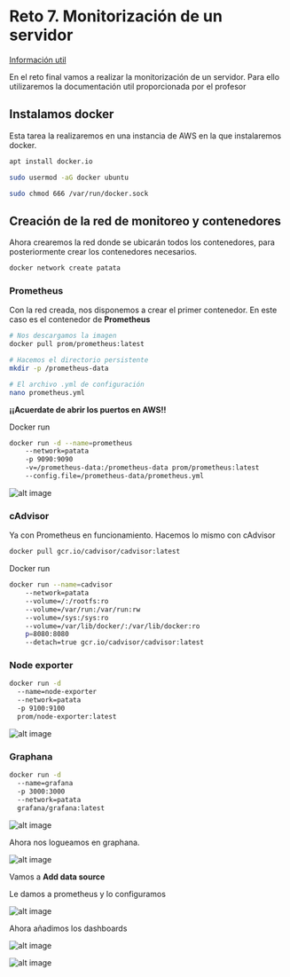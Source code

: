 # Reto 7. Monitorización de un servidor

[Información util](https://www.webhi.com/how-to/docker-monitoring-using-prometheus-cadvisor-node-exporter-grafana/)

En el reto final vamos a realizar la monitorización de un servidor. Para ello utilizaremos la documentación util proporcionada por el profesor

## Instalamos docker

Esta tarea la realizaremos en una instancia de AWS en la que instalaremos docker.

```bash
apt install docker.io

sudo usermod -aG docker ubuntu 

sudo chmod 666 /var/run/docker.sock

```

## Creación de la red de monitoreo y contenedores

Ahora crearemos la red donde se ubicarán todos los contenedores, para posteriormente crear los contenedores necesarios.

```bash
docker network create patata
```

### Prometheus

Con la red creada, nos disponemos a crear el primer contenedor. En este caso es el contenedor de **Prometheus**

```bash
# Nos descargamos la imagen
docker pull prom/prometheus:latest

# Hacemos el directorio persistente
mkdir -p /prometheus-data

# El archivo .yml de configuración
nano prometheus.yml
```

**¡¡Acuerdate de abrir los puertos en AWS!!**

Docker run
```bash
docker run -d --name=prometheus 
    --network=patata
    -p 9090:9090 
    -v=/prometheus-data:/prometheus-data prom/prometheus:latest 
    --config.file=/prometheus-data/prometheus.yml 
```

![alt image](Capturas/Funciona_prometheus.png)

### cAdvisor

Ya con Prometheus en funcionamiento. Hacemos lo mismo con cAdvisor

```bash
docker pull gcr.io/cadvisor/cadvisor:latest
```

Docker run
```bash
docker run --name=cadvisor 
    --network=patata 
    --volume=/:/rootfs:ro 
    --volume=/var/run:/var/run:rw 
    --volume=/sys:/sys:ro 
    --volume=/var/lib/docker/:/var/lib/docker:ro 
    p=8080:8080 
    --detach=true gcr.io/cadvisor/cadvisor:latest
```

### Node exporter
```bash
docker run -d
  --name=node-exporter  
  --network=patata
  -p 9100:9100
  prom/node-exporter:latest
```

![alt image](Capturas/Funciona.nodeexporter.png)

### Graphana

```bash
docker run -d
  --name=grafana
  -p 3000:3000  
  --network=patata
  grafana/grafana:latest
```

![alt image](Capturas/graphana.png)

Ahora nos logueamos en graphana.

![alt image](Capturas/graficas.png)

Vamos a **Add data source**

Le damos a prometheus y lo configuramos

![alt image](Capturas/conf%20grapana.png)

Ahora añadimos los dashboards

![alt image](Capturas/hola.png)

![alt image](Capturas/node_explorer.png)
 